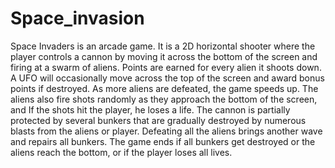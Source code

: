 # Space_invasion
Space Invaders is an arcade game. It is a 2D horizontal shooter where the player controls a cannon by moving it across the bottom of the screen and firing at a swarm of aliens. Points are earned for every alien it shoots down. A UFO will occasionally move across the top of the screen and award bonus points if destroyed. As more aliens are defeated, the game speeds up. The aliens also fire shots randomly as they approach the bottom of the screen, and If the shots hit the player, he loses a life. The cannon is partially protected by several bunkers that are gradually destroyed by numerous blasts from the aliens or player. Defeating all the aliens brings another wave and repairs all bunkers. The game ends if all bunkers get destroyed or the aliens reach the bottom, or if the player loses all lives.
